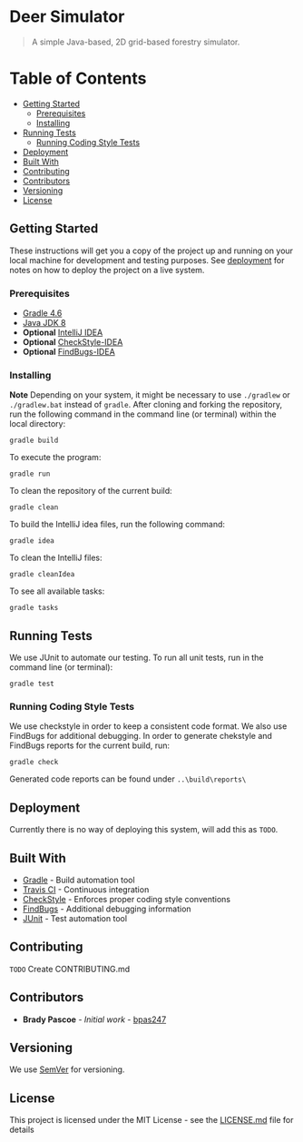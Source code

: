 # Deer Simulator

> A simple Java-based, 2D grid-based forestry simulator.

# Table of Contents

-   [Getting Started](#getting-started)
    -   [Prerequisites](#prerequisites)
    -   [Installing](#installing)
-   [Running Tests](#running-tests)
    -   [Running Coding Style Tests](#running-coding-style-tests)
-   [Deployment](#deployment)
-   [Built With](#built-with)
-   [Contributing](#contributing)
-   [Contributors](#contributors)
-   [Versioning](#versioning)
-   [License](#license)

## Getting Started

These instructions will get you a copy of the project up and running on your local machine for development and testing purposes. See [deployment](#deployment) for notes on how to deploy the project on a live system.

### Prerequisites

-   [Gradle 4.6](https://gradle.org/install/)
-   [Java JDK 8](http://www.oracle.com/technetwork/java/javase/downloads/jdk8-downloads-2133151.html)
-   **Optional** [IntelliJ IDEA](https://www.jetbrains.com/idea/)
-   **Optional** [CheckStyle-IDEA](https://plugins.jetbrains.com/plugin/1065-checkstyle-idea)
-   **Optional** [FindBugs-IDEA](https://plugins.jetbrains.com/plugin/3847-findbugs-idea)

### Installing

**Note** Depending on your system, it might be necessary to use `./gradlew` or `./gradlew.bat` instead of `gradle`. 
After cloning and forking the repository, run the following command in the command line (or terminal) within the local directory:

    gradle build

To execute the program:

    gradle run

To clean the repository of the current build:

    gradle clean

To build the IntelliJ idea files, run the following command:

    gradle idea

To clean the IntelliJ files:

    gradle cleanIdea

To see all available tasks:

    gradle tasks

## Running Tests

We use JUnit to automate our testing. To run all unit tests, run in the command line (or terminal):

    gradle test

### Running Coding Style Tests

We use checkstyle in order to keep a consistent code format. We also use FindBugs for additional debugging. In order to generate chekstyle and FindBugs reports for the current build, run:

    gradle check

Generated code reports can be found under `..\build\reports\`

## Deployment

Currently there is no way of deploying this system, will add this as `TODO`.

## Built With

-   [Gradle](https://gradle.org/) - Build automation tool
-   [Travis CI](https://travis-ci.org/) - Continuous integration
-   [CheckStyle](http://checkstyle.sourceforge.net/) - Enforces proper coding style conventions
-   [FindBugs](http://findbugs.sourceforge.net/) - Additional debugging information
-   [JUnit](https://junit.org/junit4/) - Test automation tool

## Contributing

`TODO` Create CONTRIBUTING.md

## Contributors

-   **Brady Pascoe** - _Initial work_ - [bpas247](https://github.com/bpas247)

## Versioning

We use [SemVer](http://semver.org/) for versioning.

## License

This project is licensed under the MIT License - see the [LICENSE.md](LICENSE.md) file for details
